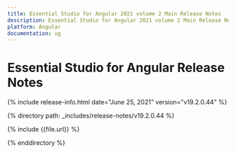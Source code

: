 ```yaml
---
title: Essential Studio for Angular 2021 volume 2 Main Release Notes  
description: Essential Studio for Angular 2021 volume 2 Main Release Notes  
platform: Angular
documentation: ug
---
```


# Essential Studio for Angular  Release Notes  

{% include release-info.html date="June 25, 2021"  version="v19.2.0.44" %} 


{% directory path: _includes/release-notes/v19.2.0.44 %}

{% include {{file.url}} %}

{% enddirectory %}